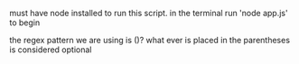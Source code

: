 must have node installed to run this script.
in the terminal run 'node app.js' to begin

the regex pattern we are using is ()? what ever is placed in the parentheses is considered optional
